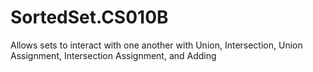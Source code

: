 # SortedSet.CS010B
Allows sets to interact with one another with Union, Intersection, Union Assignment, Intersection Assignment, and Adding
